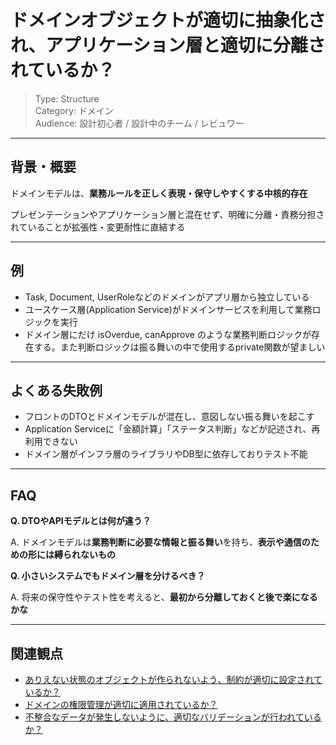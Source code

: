 # ドメインオブジェクトが適切に抽象化され、アプリケーション層と適切に分離されているか？

> Type: Structure  
> Category: ドメイン  
> Audience: 設計初心者 / 設計中のチーム / レビュワー

---

## 背景・概要

ドメインモデルは、**業務ルールを正しく表現・保守しやすくする中核的存在**

プレゼンテーションやアプリケーション層と混在せず、明確に分離・責務分担されていることが拡張性・変更耐性に直結する

---

## 例

- Task, Document, UserRoleなどのドメインがアプリ層から独立している
- ユースケース層(Application Service)がドメインサービスを利用して業務ロジックを実行
- ドメイン層にだけ isOverdue, canApprove のような業務判断ロジックが存在する。また判断ロジックは振る舞いの中で使用するprivate関数が望ましい

---

## よくある失敗例

- フロントのDTOとドメインモデルが混在し、意図しない振る舞いを起こす
- Application Serviceに「金額計算」「ステータス判断」などが記述され、再利用できない
- ドメイン層がインフラ層のライブラリやDB型に依存しておりテスト不能

---

## FAQ

**Q. DTOやAPIモデルとは何が違う？**

A. ドメインモデルは**業務判断に必要な情報と振る舞い**を持ち、**表示や通信のための形には縛られないもの**

**Q. 小さいシステムでもドメイン層を分けるべき？**

A. 将来の保守性やテスト性を考えると、**最初から分離しておくと後で楽になるかな**

---

## 関連観点

- [ありえない状態のオブジェクトが作られないよう、制約が適切に設定されているか？](https://zenn.dev/kanaria007/articles/e56f2d7a9c1a4c)
- [ドメインの権限管理が適切に適用されているか？](https://zenn.dev/kanaria007/articles/4f94d9ebd61705)
- [不整合なデータが発生しないように、適切なバリデーションが行われているか？](https://zenn.dev/kanaria007/articles/7688d07ad08903)
